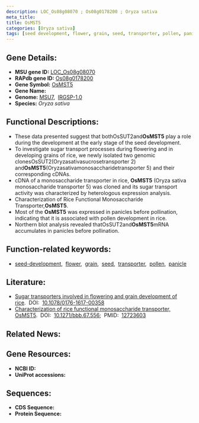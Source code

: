 ```yaml
---
description: LOC_Os08g08070 ; Os08g0178200 ; Oryza sativa
meta_title:
title: OsMST5
categories: [Oryza sativa]
tags: [seed development, flower, grain, seed, transporter, pollen, panicle]
---
```


## Gene Details:
- **MSU gene ID:** [LOC_Os08g08070](http://rice.uga.edu/cgi-bin/ORF_infopage.cgi?orf=LOC_Os08g08070)  
- **RAPdb gene ID:** [Os08g0178200](https://rapdb.dna.affrc.go.jp/locus/?name=Os08g0178200)  
- **Gene Symbol:** <u>OsMST5</u>
- **Gene Name:**
- **Genome:**  [MSU7](http://rice.uga.edu/),&nbsp;&nbsp;[IRGSP-1.0](https://rapdb.dna.affrc.go.jp/download/irgsp1.html)
- **Species:** *Oryza sativa*

## Functional Descriptions:
   - These data presented suggest that bothOsSUT2and**OsMST5** play a role during the development at the early stage of the seed development.
   - To investigate sugar transport processes during flowering and in developing grains of rice, we newly isolated two genomic clonesOsSUT2(Oryzasativasucrosetransporter 2) and**OsMST5**(Oryzasativamonosaccharidetransporter 5) and their corresponding cDNAs.
   - cDNA of a monosaccharide transporter in rice, **OsMST5** (Oryza sativa monosaccharide transporter 5) was cloned and its sugar transport activity was characterized by heterologous expression analysis.
   - Characterization of Rice Functional Monosaccharide Transporter,**OsMST5**.
   - Most of the **OsMST5** was expressed in panicles before pollination, indicating that it is associated with pollen development in rice.
   - Northern blot analysis revealed thatOsSUT2and**OsMST5**mRNA accumulates in panicles before pollination.

## Function-related keywords:
   - [seed-development](/tags/seed-development/),&nbsp;&nbsp;[flower](/tags/flower/),&nbsp;&nbsp;[grain](/tags/grain/),&nbsp;&nbsp;[seed](/tags/seed/),&nbsp;&nbsp;[transporter](/tags/transporter/),&nbsp;&nbsp;[pollen](/tags/pollen/),&nbsp;&nbsp;[panicle](/tags/panicle/)

## Literature:
   - [Sugar transporters involved in flowering and grain development of rice](https://www.doi.org/10.1078/0176-1617-00358).&nbsp;&nbsp;DOI:&nbsp;&nbsp;[10.1078/0176-1617-00358](https://www.doi.org/10.1078/0176-1617-00358)
   - [Characterization of rice functional monosaccharide transporter, OsMST5](https://www.doi.org/10.1271/bbb.67.556).&nbsp;&nbsp;DOI:&nbsp;&nbsp;[10.1271/bbb.67.556](https://www.doi.org/10.1271/bbb.67.556);&nbsp;&nbsp;PMID:&nbsp;&nbsp;[12723603](https://pubmed.ncbi.nlm.nih.gov/12723603/)

## Related News:

## Gene Resources:
- **NCBI ID:**  []()
- **UniProt accessions:** [](https://www.uniprot.org/uniprotkb//entry)

## Sequences:
- **CDS Sequence:**
- **Protein Sequence:**
